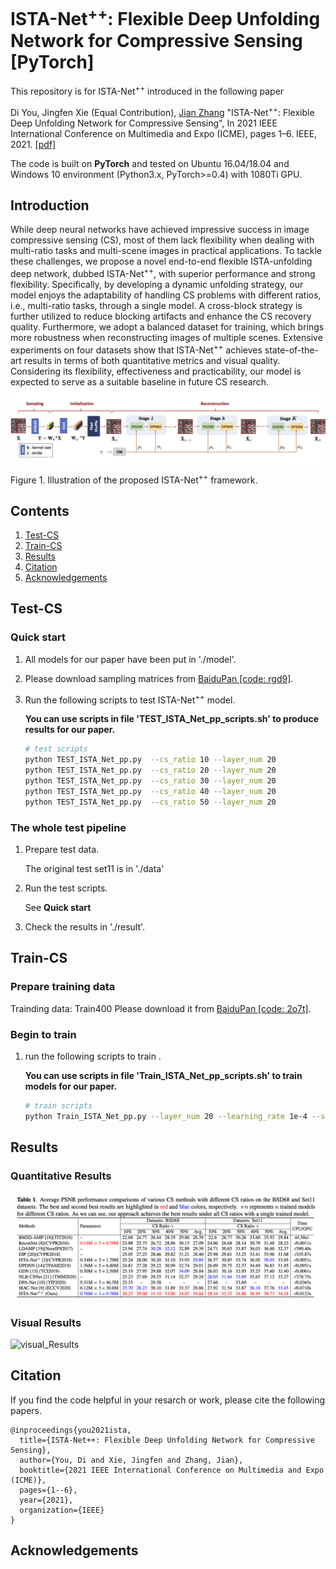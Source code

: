 # ISTA-Net<sup>+</sup><sup>+</sup>: Flexible Deep Unfolding Network for Compressive Sensing [PyTorch]

This repository is for ISTA-Net<sup>+</sup><sup>+</sup> introduced in the following paper

Di You, Jingfen Xie (Equal Contribution), [Jian Zhang](http://jianzhang.tech/) "ISTA-Net<sup>+</sup><sup>+</sup>: Flexible Deep Unfolding Network for Compressive Sensing",  In 2021 IEEE International Conference on Multimedia and Expo (ICME), pages 1–6. IEEE, 2021. [[pdf]](https://arxiv.org/abs/2103.11554)

The code is built on **PyTorch** and tested on Ubuntu 16.04/18.04 and Windows 10 environment (Python3.x, PyTorch>=0.4) with 1080Ti GPU.

## Introduction
While deep neural networks have achieved impressive success in image compressive sensing (CS), most of them lack flexibility when dealing with multi-ratio tasks and multi-scene images in practical applications. To tackle these challenges, we propose a novel end-to-end flexible ISTA-unfolding deep network, dubbed ISTA-Net<sup>+</sup><sup>+</sup>, with superior performance and strong flexibility. Specifically, by developing a dynamic unfolding strategy, our model enjoys the adaptability of handling CS problems with different ratios, i.e., multi-ratio tasks, through a single model. A cross-block strategy is further utilized to reduce blocking artifacts and enhance the CS recovery quality. Furthermore, we adopt a balanced dataset for training, which brings more robustness when reconstructing images of multiple scenes. Extensive experiments on four datasets show that ISTA-Net<sup>+</sup><sup>+</sup> achieves state-of-the-art results in terms of both quantitative metrics and visual quality. Considering its flexibility, effectiveness and practicability, our model is expected to serve as a suitable baseline in future CS research. 
![OPINE-Net+](./Figs/framework.png)
Figure 1. Illustration of the proposed ISTA-Net<sup>+</sup><sup>+</sup> framework.


## Contents
1. [Test-CS](#test-cs)
2. [Train-CS](#train-cs)
5. [Results](#results)
6. [Citation](#citation)
7. [Acknowledgements](#acknowledgements)


## Test-CS
### Quick start
1. All models for our paper have been put in './model'.
2. Please download sampling matrices from [BaiduPan [code: rgd9]](https://pan.baidu.com/s/1AFza-XCyTqRIVTdaYwjT3w).

3. Run the following scripts to test ISTA-Net<sup>+</sup><sup>+</sup> model.

    **You can use scripts in file 'TEST_ISTA_Net_pp_scripts.sh' to produce results for our paper.**

    ```bash
    # test scripts
    python TEST_ISTA_Net_pp.py  --cs_ratio 10 --layer_num 20
    python TEST_ISTA_Net_pp.py  --cs_ratio 20 --layer_num 20
    python TEST_ISTA_Net_pp.py  --cs_ratio 30 --layer_num 20
    python TEST_ISTA_Net_pp.py  --cs_ratio 40 --layer_num 20
    python TEST_ISTA_Net_pp.py  --cs_ratio 50 --layer_num 20
    ```
    

### The whole test pipeline
1. Prepare test data.

    The original test set11 is in './data'

2. Run the test scripts. 

    See **Quick start**
3. Check the results in './result'.



## Train-CS
### Prepare training data  

Trainding data: Train400
Please download it from [BaiduPan [code: 2o7t]](https://pan.baidu.com/s/1iLpTpRAwXF7Eb3aQZ0jv1A).


### Begin to train


1. run the following scripts to train .

    **You can use scripts in file 'Train_ISTA_Net_pp_scripts.sh' to train models for our paper.**

    ```bash
    # train scripts
    python Train_ISTA_Net_pp.py --layer_num 20 --learning_rate 1e-4 --start_epoch 0 --end_epoch 400 --gpu_list 0
    ```
    
    
    

## Results
### Quantitative Results

![Table_Results](./Figs/Table_Results.png)

### Visual Results

![visual_Results](./Figs/result.png)

## Citation
If you find the code helpful in your resarch or work, please cite the following papers.
```
@inproceedings{you2021ista,
  title={ISTA-Net++: Flexible Deep Unfolding Network for Compressive Sensing},
  author={You, Di and Xie, Jingfen and Zhang, Jian},
  booktitle={2021 IEEE International Conference on Multimedia and Expo (ICME)},
  pages={1--6},
  year={2021},
  organization={IEEE}
}
```
## Acknowledgements